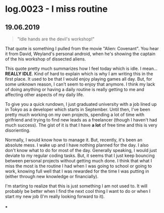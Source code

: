 
# log.0023 - I miss routine
## 19.06.2019

>"Idle hands are the devil's workshop!"

That quote is something I pulled from the movie "Alien: Covenant". You hear it from David, Weyland's personal android, when he's showing the captain of the his workshop of dissected aliens.

This quote pretty much summarizes how I feel today which is idle. I mean... **REALLY IDLE**. Kind of hard to explain which is why I am writing this in the first place. It used to be that I would enjoy playing games all day. But, for some unknown reason, I can't seem to enjoy that anymore. I think my lack of doing anything or having a daily routine is really getting to me and affecting other aspects of my daily life.

To give you a quick rundown, I just graduated university with a job lined up in Tokyo as a developer which starts in September. Until then, I've been pretty much working on my own projects, spending a lot of time with girlfriend and trying to find new leads as a freelancer (though I haven't had much success). The gist of it is that I have **a lot** of free time and this is very disorienting.

Normally, I would know how to manage it. But, recently, it's been an absolute mess. I wake up and I have nothing planned for the day. I also don't know what to do for most of the day. Generally speaking, I would just deviate to my regular coding tasks. But, it seems that I just keep bouncing between personal projects without getting much done. I think that what I miss the most is the routine I had when I was going to school or going to work, knowing full well that I was rewarded for the time I was putting in (either through new knowledge or financially).

I'm starting to realize that this is just something I am not used to. It will probably be better when I find the next cool thing I want to do or when I start my new job (I'm really looking forward to it).


#### *
